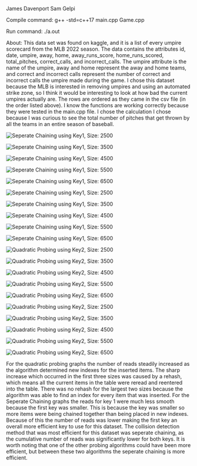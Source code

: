James Davenport
Sam Gelpi

Compile command: g++ -std=c++17 main.cpp Game.cpp

Run command: ./a.out

About: This data set was found on kaggle, and it is a list of every umpire scorecard from the MLB 2022 season. The data contains the attributes id, date, umpire, away, home, away_runs_score, home_runs_scored, total_pitches, correct_calls, and incorrect_calls. The umpire attribute is the name of the umpire, away and home represent the away and home teams, and correct and incorrect calls represent the number of correct and incorrect calls the umpire made during the game. I chose this dataset because the MLB is interested in removing umpires and using an automated strike zone, so I think it would be interesting to look at how bad the current umpires actually are. The rows are ordered as they came in the csv file (in the order listed above). I know the functions are working correctly because they were tested in the main.cpp file. I chose the calculation I chose because I was curious to see the total number of pitches that get thrown by all the teams in an entire season of baseball.

![Seperate Chaining using Key1, Size: 2500](images/graph1.png)

![Seperate Chaining using Key1, Size: 3500](images/graph2.png)

![Seperate Chaining using Key1, Size: 4500](images/graph3.png)

![Seperate Chaining using Key1, Size: 5500](images/graph4.png)

![Seperate Chaining using Key1, Size: 6500](images/graph5.png)

![Seperate Chaining using Key1, Size: 2500](images/graph6.png)

![Seperate Chaining using Key1, Size: 3500](images/graph7.png)

![Seperate Chaining using Key1, Size: 4500](images/graph8.png)

![Seperate Chaining using Key1, Size: 5500](images/graph9.png)

![Seperate Chaining using Key1, Size: 6500](images/graph10.png)

![Quadratic Probing using Key2, Size: 2500](images/graph11.png)

![Quadratic Probing using Key2, Size: 3500](images/graph12.png)

![Quadratic Probing using Key2, Size: 4500](images/graph13.png)

![Quadratic Probing using Key2, Size: 5500](images/graph14.png)

![Quadratic Probing using Key2, Size: 6500](images/graph15.png)

![Quadratic Probing using Key2, Size: 2500](images/graph16.png)

![Quadratic Probing using Key2, Size: 3500](images/graph17.png)

![Quadratic Probing using Key2, Size: 4500](images/graph18.png)

![Quadratic Probing using Key2, Size: 5500](images/graph19.png)

![Quadratic Probing using Key2, Size: 6500](images/graph20.png)

For the quadratic probing graphs the number of reads steadily increased as the algorithm determined new indexes for the inserted items. The sharp increase which occurred in the first three sizes was caused by a rehash, which means all the current items in the table were reread and reentered into the table. There was no rehash for the largest two sizes because the algorithm was able to find an index for every item that was inserted. For the Seperate Chaining graphs the reads for key 1 were much less smooth because the first key was smaller. This is because the key was smaller so more items were being chained together than being placed in new indexes. Because of this the number of reads was lower making the first key an overall more efficient key to use for this dataset. The collision detection method that was most efficient for this dataset was seperate chaining, as the cumulative number of reads was significantly lower for both keys. It is worth noting that one of the other probing algorithms could have been more efficient, but between these two algorithms the seperate chaining is more efficient.
